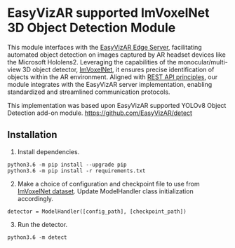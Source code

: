 # EasyVizAR supported ImVoxelNet 3D Object Detection Module

This module interfaces with the [EasyVizAR Edge Server](https://github.com/EasyVizAR/edge-server), facilitating automated object detection on images captured by AR headset devices like the Microsoft Hololens2. Leveraging the capabilities of the monocular/multi-view 3D object detector, [ImVoxelNet](https://github.com/SamsungLabs/imvoxelnet), it ensures precise identification of objects within the AR environment. Aligned with [REST API principles](https://learn.microsoft.com/en-us/azure/architecture/best-practices/api-design), our module integrates with the EasyVizAR server implementation, enabling standardized and streamlined communication protocols.

This implementation was based upon EasyVizAR supported YOLOv8 Object Detection add-on module.
<https://github.com/EasyVizAR/detect>

## Installation

1. Install dependencies.

```console
python3.6 -m pip install --upgrade pip
python3.6 -m pip install -r requirements.txt
```

2. Make a choice of configuration and checkpoint file to use from [ImVoxelNet dataset](https://github.com/SamsungLabs/imvoxelnet/blob/master/README.md#models). Update ModelHandler class initialization accordingly.
```console
detector = ModelHandler([config_path], [checkpoint_path])
```

3. Run the detector.
```console
python3.6 -m detect
```
